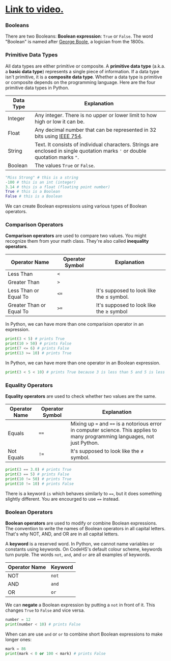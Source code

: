 # [Link to video.](https://www.youtube.com/watch?v=x8mt2Cltki0&list=PLVD25niNi0BlpS2dC7eXz1Rm3lOb9ftaJ)

### Booleans

There are two Booleans: **Boolean expression**: `True` or `False`. The word "Boolean" is named after [George Boole](https://en.wikipedia.org/wiki/George_Boole), a logician from the 1800s.

### Primitive Data Types

All data types are either primitive or composite. A **primitive data type** (a.k.a. a **basic data type**) represents a single piece of information. If a data type isn't primitive, it is a **composite data type**. Whether a data type is primitive or composite depends on the programming language. Here are the four primitive data types in Python.

| Data Type | Explanation |
| --- | --- |
| Integer | Any integer. There is no upper or lower limit to how high or low it can be. |
| Float | Any decimal number that can be represented in 32 bits using [IEEE 754](https://en.wikipedia.org/wiki/Single-precision_floating-point_format#IEEE_754_single-precision_binary_floating-point_format:_binary32). 
| String  | Text.  It consists of individual characters. Strings are enclosed in single quotation marks `'` or double quotation marks `"`. |
| Boolean   | The values `True` or `False`. |

```python
"Miss Strong" # this is a string
-100 # this is an int (integer)
3.14 # this is a float (floating point number)
True # this is a Boolean
False # this is a Boolean
```

We can create Boolean expressions using various types of Boolean operators. 

### Comparison Operators 

**Comparison operators** are used to compare two values. You might recognize them from your math class. They're also called **inequality operators**.

| Operator Name | Operator Symbol | Explanation |
| --- | --- | --- |
| Less Than | `<` | |
| Greater Than | `>` | | 
| Less Than or Equal To | `<=` | It's supposed to look like the ≤ symbol. |
| Greater Than or Equal To | `>=` | It's supposed to look like the ≥ symbol |

In Python, we can have more than one comparision operator in an expression.

```python
print(3 < 5) # prints True
print(10 > 50) # prints False
print(7 <= 6) # prints False
print(13 >= 10) # prints True
```

In Python, we can have more than one operator in an Boolean expression.

```python
print(3 < 5 < 10) # prints True because 3 is less than 5 and 5 is less than 10
```

### Equality Operators

**Equality operators** are used to check whether two values are the same.

| Operator Name | Operator Symbol | Explanation |
| --- | --- | --- |
| Equals | `==` | Mixing up `=` and `==` is a notorious error in computer science. This applies to many programming languages, not just Python. |
| Not Equals | `!=` | It's supposed to look like the ≠ symbol.  |

```python
print(3 == 3.0) # prints True
print(3 == 5) # prints False
print(10 != 50) # prints True
print(10 != 10) # prints False
```

There is a keyword `is` which behaves similarly to `==`, but it does something slightly different. You are encourged to use `==` instead. 

### Boolean Operators

**Boolean operators** are used to modify or combine Boolean expressions. The convention to write the names of Boolean operators in all capital letters. That's why NOT, AND, and OR are in all capital letters.

A **keyword** is a reserved word. In Python, we cannot name variables or constants using keywords. On CodeHS's default colour scheme, keywords turn purple. The words `not`, `and`, and `or` are all examples of keywords.

| Operator Name | Keyword |
| --- | --- |
| NOT | `not` |
| AND | `and` |
| OR | `or` |

We can **negate** a Boolean expression by putting a `not` in front of it. This changes `True` to `False` and vice versa.

```python
number = 12
print(number < 10) # prints False
```

When can are use `and` or `or` to combine short Boolean expressions to make longer ones:

```python
mark = 86
print(mark < 0 or 100 < mark) # prints False
```
